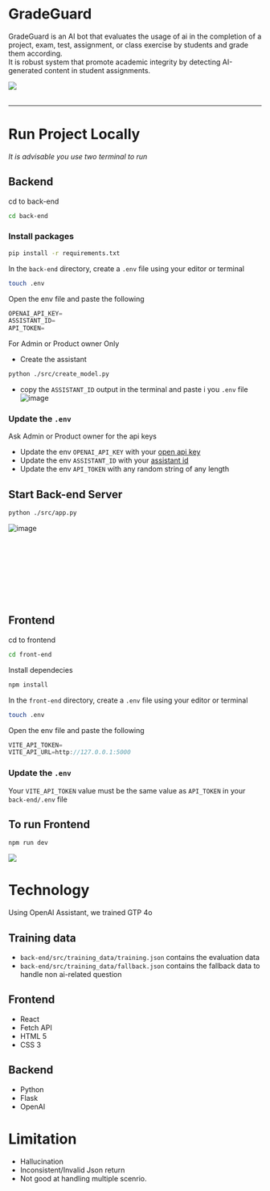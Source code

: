 # GradeGuard
GradeGuard is an AI bot that evaluates the usage of ai in the completion of a project, exam, test, assignment, or class exercise by students and grade them according. <br>
It is robust system that promote academic integrity by detecting AI-generated content in student assignments.

[<img src='./front-end/src/assets/Screenshot 2024-11-12 at 8.15.41 PM.png'>](https://github.com/PTarsis/GradeGaurd/blob/main/front-end/src/assets/Screenshot%202024-11-12%20at%208.15.41%E2%80%AFPM.png)
<br><br>
<hr/>

# Run Project Locally 
*It is advisable you use two terminal to run*
## Backend
cd to back-end
```bash
cd back-end
```

### Install packages
```bash
pip install -r requirements.txt
```

In the `back-end` directory, create a `.env` file using your editor or terminal

```bash
touch .env
```

Open the env file and paste the following 

```js
OPENAI_API_KEY=
ASSISTANT_ID=
API_TOKEN=
```

For Admin or Product owner Only
- Create the assistant
```bash
python ./src/create_model.py
```
- copy the `ASSISTANT_ID` output in the terminal and paste i you `.env` file
![image](https://github.com/user-attachments/assets/fa931b77-5c95-4853-87c8-60d4fe4d448e)




### Update the `.env`
Ask Admin or Product owner for the api keys
- Update the env `OPENAI_API_KEY` with your [open api key](https://help.openai.com/en/articles/4936850-where-do-i-find-my-openai-api-key) 
- Update the env `ASSISTANT_ID` with your [assistant id](https://platform.openai.com/docs/api-reference/assistants/object)
- Update the env `API_TOKEN` with any random string of any length


## Start Back-end Server
```bash
python ./src/app.py
```
![image](https://github.com/user-attachments/assets/8af63509-73d2-488d-86df-3d8b9df4e87e)


<br><br><br><br><br><br><br>
## Frontend
cd to frontend

```bash
cd front-end
```

Install dependecies
```bash
npm install
```


In the `front-end` directory, create a `.env` file using your editor or terminal

```bash
touch .env
```

Open the env file and paste the following 

```js
VITE_API_TOKEN=
VITE_API_URL=http://127.0.0.1:5000
```

### Update the `.env`
Your `VITE_API_TOKEN` value must be the same value as `API_TOKEN` in your `back-end/.env` file


## To run Frontend
```bash
npm run dev
```
<img src='./front-end/src/assets/FrontEnd Server.png'>



# Technology
 Using OpenAI Assistant, we trained GTP 4o
 ## Training data
 - `back-end/src/training_data/training.json` contains the evaluation data
 - `back-end/src/training_data/fallback.json` contains the fallback data to handle non ai-related question

## Frontend
- React
- Fetch API
- HTML 5
- CSS 3

## Backend
- Python
- Flask
- OpenAI

# Limitation
- Hallucination
- Inconsistent/Invalid Json return
- Not good at handling multiple scenrio. 
